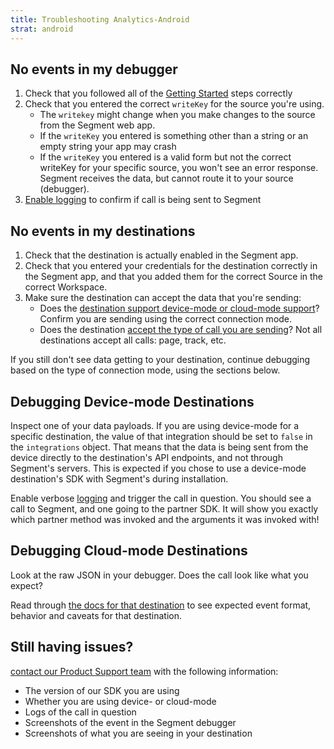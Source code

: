```yaml
---
title: Troubleshooting Analytics-Android
strat: android
---
```


## No events in my debugger

1. Check that you followed all of the [Getting Started](/docs/connections/sources/catalog/libraries/mobile/android/#getting-started) steps correctly
2. Check that you entered the correct `writeKey` for the source you're using.
    - The `writekey` might change when you make changes to the source from the Segment web app.
    - If the `writeKey` you entered is something other than a string or an empty string your app may crash
    - If the `writeKey` you entered is a valid form but not the correct writeKey for your specific source, you won't see an error response. Segment receives the data, but cannot route it to your source (debugger).
3. [Enable logging](/docs/connections/sources/catalog/libraries/mobile/android/#debugging) to confirm if call is being sent to Segment


## No events in my destinations

1. Check that the destination is actually enabled in the Segment app.
2. Check that you entered your credentials for the destination correctly in the Segment app, and that you added them for the correct Source in the correct Workspace.
3. Make sure the destination can accept the data that you're sending:
   - Does the [destination support device-mode or cloud-mode support](/docs/utils/cmodes-compare/)? Confirm you are sending using the correct connection mode.
   - Does the destination [accept the type of call you are sending](/docs/utils/methods-compare/)? Not all destinations accept all calls: page, track, etc.


If you still don't see data getting to your destination, continue debugging based on the type of connection mode, using the sections below.


## Debugging Device-mode Destinations

Inspect one of your data payloads. If you are using device-mode for a specific destination, the value of that integration should be set to `false` in the `integrations` object. That means that the data is being sent from the device directly to the destination's API endpoints, and not through Segment's servers. This is expected if you chose to use a device-mode destination's SDK with Segment's during installation.

Enable verbose [logging](/docs/connections/sources/catalog/libraries/mobile/android/#debugging) and trigger the call in question. You should see a call to Segment, and one going to the partner SDK.  It will show you exactly which partner method was invoked and the arguments it was invoked with!

## Debugging Cloud-mode Destinations

Look at the raw JSON in your debugger.  Does the call look like what you expect?

Read through [the docs for that destination](/docs/connections/destinations/catalog/) to see expected event format, behavior and caveats for that destination.

## Still having issues?

[contact our Product Support team](https://segment.com/help/contact/) with the following information:

- The version of our SDK you are using
- Whether you are using device- or cloud-mode
- Logs of the call in question
- Screenshots of the event in the Segment debugger
- Screenshots of what you are seeing in your destination
